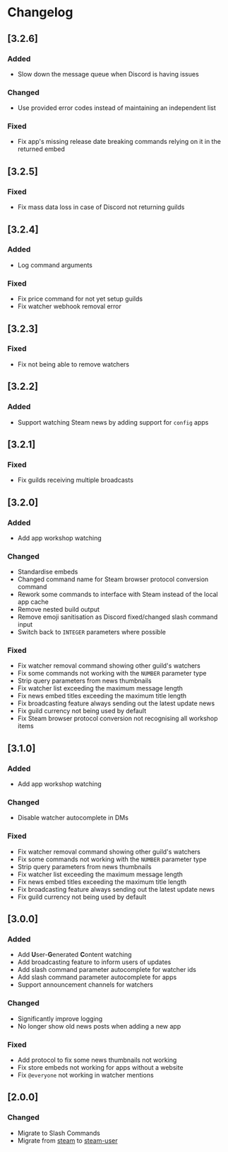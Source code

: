 # Changelog

## [3.2.6]

### Added

- Slow down the message queue when Discord is having issues

### Changed

- Use provided error codes instead of maintaining an independent list

### Fixed

- Fix app's missing release date breaking commands relying on it in the returned embed

## [3.2.5]

### Fixed

- Fix mass data loss in case of Discord not returning guilds

## [3.2.4]

### Added

- Log command arguments

### Fixed

- Fix price command for not yet setup guilds
- Fix watcher webhook removal error

## [3.2.3]

### Fixed

- Fix not being able to remove watchers

## [3.2.2]

### Added

- Support watching Steam news by adding support for `config` apps

## [3.2.1]

### Fixed

- Fix guilds receiving multiple broadcasts

## [3.2.0]

### Added

- Add app workshop watching

### Changed

- Standardise embeds
- Changed command name for Steam browser protocol conversion command
- Rework some commands to interface with Steam instead of the local app cache
- Remove nested build output
- Remove emoji sanitisation as Discord fixed/changed slash command input
- Switch back to `INTEGER` parameters where possible

### Fixed

- Fix watcher removal command showing other guild's watchers
- Fix some commands not working with the `NUMBER` parameter type
- Strip query parameters from news thumbnails
- Fix watcher list exceeding the maximum message length
- Fix news embed titles exceeding the maximum title length
- Fix broadcasting feature always sending out the latest update news
- Fix guild currency not being used by default
- Fix Steam browser protocol conversion not recognising all workshop items

## [3.1.0]

### Added

- Add app workshop watching

### Changed

- Disable watcher autocomplete in DMs

### Fixed

- Fix watcher removal command showing other guild's watchers
- Fix some commands not working with the `NUMBER` parameter type
- Strip query parameters from news thumbnails
- Fix watcher list exceeding the maximum message length
- Fix news embed titles exceeding the maximum title length
- Fix broadcasting feature always sending out the latest update news
- Fix guild currency not being used by default

## [3.0.0]

### Added

- Add **U**ser-**G**enerated **C**ontent watching
- Add broadcasting feature to inform users of updates
- Add slash command parameter autocomplete for watcher ids
- Add slash command parameter autocomplete for apps
- Support announcement channels for watchers

### Changed

- Significantly improve logging
- No longer show old news posts when adding a new app

### Fixed

- Add protocol to fix some news thumbnails not working
- Fix store embeds not working for apps without a website
- Fix `@everyone` not working in watcher mentions

## [2.0.0]

### Changed

- Migrate to Slash Commands
- Migrate from [steam](https://github.com/seishun/node-steam) to [steam-user](https://github.com/DoctorMcKay/node-steam-user)
